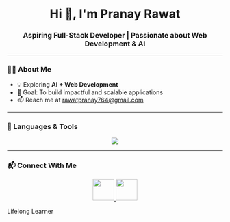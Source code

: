 <h1 align="center">Hi 👋, I'm Pranay Rawat</h1>
<h3 align="center">Aspiring Full-Stack Developer | Passionate about Web Development & AI</h3>

---

### 👨‍💻 About Me

- 💡 Exploring **AI + Web Development**  
- 🎯 Goal: To build impactful and scalable applications  
- 📫 Reach me at rawatpranay764@gmail.com


---

### 🚀 Languages & Tools
<p align="center">
  <img src="https://skillicons.dev/icons?i=html,css,js,ts,react,nextjs,nodejs,express,supabase,cpp,git,github,vscode,figma" />
</p>




---

### 📬 Connect With Me
<p align="center">
  <a href="https://www.linkedin.com/in/pranay-rawat-29b18b329/" target="_blank">
    <img src="https://skillicons.dev/icons?i=linkedin" height="50" />
  </a>
  <a href="https://github.com/pranayrawat34" target="_blank">
    <img src="https://skillicons.dev/icons?i=github" height="50" />
  </a>

  
  <marque> Lifelong Learner  </marque>
